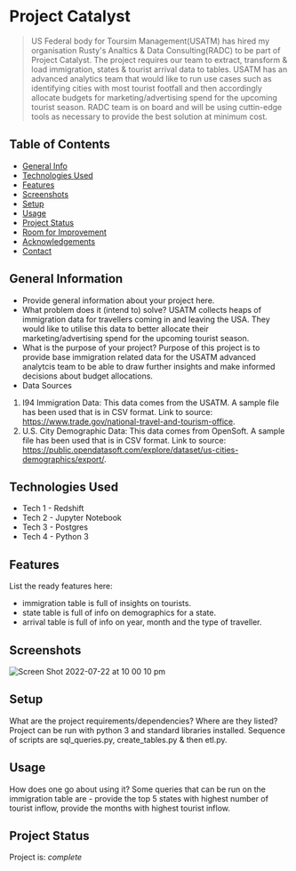 # Project Catalyst
> US Federal body for Toursim Management(USATM) has hired my organisation Rusty's Analtics & Data Consulting(RADC) to be part of Project Catalyst. The project requires our team to extract, transform & load immigration, states & tourist arrival data to tables. USATM has an advanced analytics team that would like to run use cases such as identifying cities with most tourist footfall and then accordingly allocate budgets for marketing/advertising spend for the upcoming tourist season. RADC team is on board and will be using cuttin-edge tools as necessary to provide the best solution at minimum cost.

## Table of Contents
* [General Info](#general-information)
* [Technologies Used](#technologies-used)
* [Features](#features)
* [Screenshots](#screenshots)
* [Setup](#setup)
* [Usage](#usage)
* [Project Status](#project-status)
* [Room for Improvement](#room-for-improvement)
* [Acknowledgements](#acknowledgements)
* [Contact](#contact)
<!-- * [License](#license) -->


## General Information
- Provide general information about your project here.
- What problem does it (intend to) solve? USATM collects heaps of immigration data for travellers coming in and leaving the USA. They would like to utilise this data to better allocate their marketing/advertising spend for the upcoming tourist season. 
- What is the purpose of your project? Purpose of this project is to provide base immigration related data for the USATM advanced analytcis team to be able to draw further insights and make informed decisions about budget allocations.
- Data Sources 
1. I94 Immigration Data: This data comes from the USATM. A sample file has been used that is in CSV format. Link to source: https://www.trade.gov/national-travel-and-tourism-office.
2. U.S. City Demographic Data: This data comes from OpenSoft. A sample file has been used that is in CSV format. Link to source: https://public.opendatasoft.com/explore/dataset/us-cities-demographics/export/.

## Technologies Used
- Tech 1 - Redshift
- Tech 2 - Jupyter Notebook
- Tech 3 - Postgres
- Tech 4 - Python 3


## Features
List the ready features here:
- immigration table is full of insights on tourists.
- state table is full of info on demographics for a state.
- arrival table is full of info on year, month and the type of traveller.

## Screenshots
![Screen Shot 2022-07-22 at 10 00 10 pm](https://user-images.githubusercontent.com/101382920/180436558-982d4605-467a-4ac9-b72f-908ce261588e.png)


## Setup
What are the project requirements/dependencies? Where are they listed? Project can be run with python 3 and standard libraries installed. Sequence of scripts are sql_queries.py, create_tables.py & then etl.py.

## Usage
How does one go about using it?
Some queries that can be run on the immigration table are - provide the top 5 states with highest number of tourist inflow, provide the months with highest tourist inflow.


## Project Status
Project is: _complete_ 
